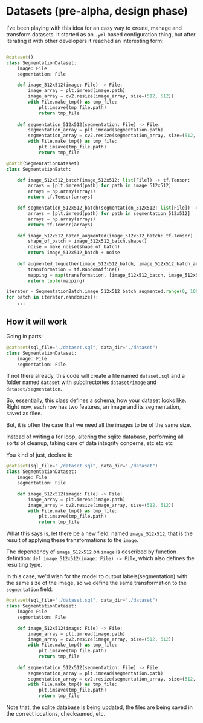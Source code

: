 # Datasets (pre-alpha, design phase)

I've been playing with this idea for an easy way to create, manage and transform datasets. It started as an `.yml` based configuration thing, but after iterating it with other developers it reached an interesting form:

```python

@dataset()
class SegmentationDataset:
    image: File
    segmentation: File

    def image_512x512(image: File) -> File:
        image_array = plt.imread(image.path)
        image_array = cv2.resize(image_array, size=(512, 512))
        with File.make_tmp() as tmp_file:
            plt.imsave(tmp_file.path)
            return tmp_file
   
    def segmentation_512x512(segmentation: File) -> File:
        segmentation_array = plt.imread(segmentation.path)
        segmentation_array = cv2.resize(segmentation_array, size=(512, 512))
        with File.make_tmp() as tmp_file:
            plt.imsave(tmp_file.path)
            return tmp_file

@batch(SegmentationDataset)
class SegmentationBatch:

    def image_512x512_batch(image_512x512: list[File]) -> tf.Tensor:
        arrays = [plt.imread(path) for path in image_512x512]
        arrays = np.array(arrays)
        return tf.Tensor(arrays)

    def segmentation_512x512_batch(segmentation_512x512: list[File]) -> tf.Tensor:
        arrays = [plt.imread(path) for path in segmentation_512x512]
        arrays = np.array(arrays)
        return tf.Tensor(arrays)

    def image_512x512_batch_augmented(image_512x512_batch: tf.Tensor) -> tf.Tensor:
        shape_of_batch = image_512x512_batch.shape()
        noise = make_noise(shape_of_batch)
        return image_512x512_batch + noise
    
    def augmented_toguether(image_512x512_batch, image_512x512_batch_augmented) -> tuple[tf.Tensor, tf.Tensor]:
        transformation = tf.RandomAffine()
        mapping = map(transformation, [image_512x512_batch, image_512x512_batch_augmented])
        return tuple(mapping)

iterator = SegmentationBatch.image_512x512_batch_augmented.range(0, 100, 10)
for batch in iterator.randomize():
    ...

```


## How it will work

Going in parts:

```python
@dataset(sql_file="./dataset.sql", data_dir="./dataset")
class SegmentationDataset:
    image: File
    segmentation: File
```

If not there already, this code will create a file named `dataset.sql` and a folder named `dataset` with subdirectories `dataset/image` and `dataset/segmentation`.

So, essentially, this class defines a schema, how your dataset looks like. Right now, each row has two features, an image and its segmentation, saved as filee.

But, it is often the case that we need all the images to be of the same size.

Instead of writing a for loop, altering the sqlite database, performing all sorts of cleanup, taking care of data integrity concerns, etc etc etc

You kind of just, declare it:

```python
@dataset(sql_file="./dataset.sql", data_dir="./dataset")
class SegmentationDataset:
    image: File
    segmentation: File

    def image_512x512(image: File) -> File:
        image_array = plt.imread(image.path)
        image_array = cv2.resize(image_array, size=(512, 512))
        with File.make_tmp() as tmp_file:
            plt.imsave(tmp_file.path)
            return tmp_file
```

What this says is, let there be a new field, named `image_512x512`, that is the result of applying these transformations to the `image`.

The dependency of `image_512x512` on `image` is described by function definition: `def image_512x512(image: File) -> File`, which also defines the resulting type.

In this case, we'd wish for the model to output labels(segmentation) with the same size of the image, so we define the same transformation to the `segmentation` field:

```python
@dataset(sql_file="./dataset.sql", data_dir="./dataset")
class SegmentationDataset:
    image: File
    segmentation: File

    def image_512x512(image: File) -> File:
        image_array = plt.imread(image.path)
        image_array = cv2.resize(image_array, size=(512, 512))
        with File.make_tmp() as tmp_file:
            plt.imsave(tmp_file.path)
            return tmp_file
   
    def segmentation_512x512(segmentation: File) -> File:
        segmentation_array = plt.imread(segmentation.path)
        segmentation_array = cv2.resize(segmentation_array, size=(512, 512))
        with File.make_tmp() as tmp_file:
            plt.imsave(tmp_file.path)
            return tmp_file
```

Note that, the sqlite database is being updated, the files are being saved in the correct locations, checksumed, etc.







